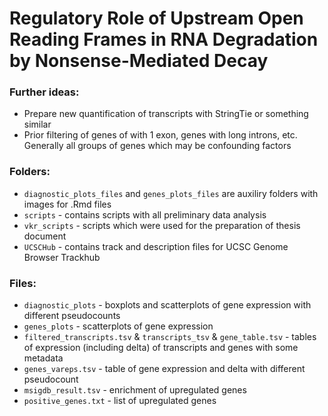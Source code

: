 # Regulatory Role of Upstream Open Reading Frames in RNA Degradation by Nonsense-Mediated Decay

### Further ideas:
- Prepare new quantification of transcripts with StringTie or something similar
- Prior filtering of genes of with 1 exon, genes with long introns, etc. Generally all groups of genes which may be confounding factors

### Folders:
- `diagnostic_plots_files` and `genes_plots_files` are auxiliry folders with images for .Rmd files
- `scripts` - contains scripts with all preliminary data analysis
- `vkr_scripts` - scripts which were used for the preparation of thesis document
- `UCSCHub` - contains track and description files for UCSC Genome Browser Trackhub

### Files:
- `diagnostic_plots` - boxplots and scatterplots of gene expression with different pseudocounts
- `genes_plots` - scatterplots of gene expression
- `filtered_transcripts.tsv` & `transcripts_tsv` & `gene_table.tsv` - tables of expression (including delta) of transcripts and genes with some metadata
- `genes_vareps.tsv` - table of gene expression and delta with different pseudocount
- `msigdb_result.tsv` - enrichment of upregulated genes
- `positive_genes.txt` - list of upregulated genes

